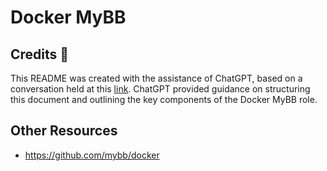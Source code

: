 # Docker MyBB

## Credits 📝
This README was created with the assistance of ChatGPT, based on a conversation held at this [link](https://chat.openai.com/share/83828f9a-b817-48d8-86ed-599f64850b4d). ChatGPT provided guidance on structuring this document and outlining the key components of the Docker MyBB role.

## Other Resources
- https://github.com/mybb/docker